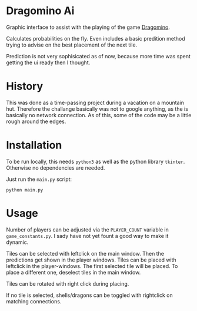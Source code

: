 # Dragomino Ai

Graphic interface to assist with the playing of the game [Dragomino](https://www.spiel-des-jahres.de/spiele/dragomino/).

Calculates probabilities on the fly. 
Even includes a basic predition method trying to advise on the best placement of the next tile.

Prediction is not very sophisicated as of now, because more time was spent getting the ui ready then I thought.

# History
This was done as a time-passing project during a vacation on a mountain hut. 
Therefore the challange basically was not to google anything, as the is basically no network connection.
As of this, some of the code may be a little rough around the edges.

# Installation
To be run locally, this needs `python3` as well as the python library `tkinter`.
Otherwise no dependencies are needed.

Just run the `main.py` script:
```
python main.py
```

# Usage
Number of players can be adjusted via the `PLAYER_COUNT` variable in `game_constants.py`. I sady have not yet fount a good way to make it dynamic.

Tiles can be selected with leftclick on the main window. Then the predictions get shown in the player windows.
Tiles can be placed with leftclick in the player-windows. The first selected tile will be placed.
To place a different one, deselect tiles in the main window.

Tiles can be rotated with right click during placing.

If no tile is selected, shells/dragons can be toggled with rightclick on matching connections.
